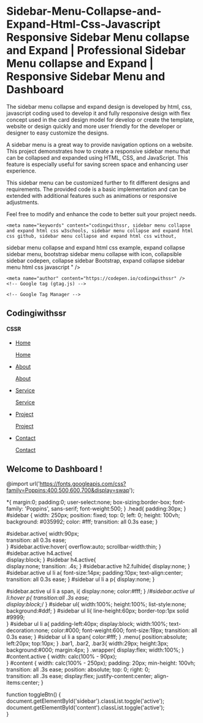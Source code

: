 # Sidebar-Menu-Collapse-and-Expand-Html-Css-Javascript Responsive Sidebar Menu collapse and Expand | Professional Sidebar Menu collapse and Expand | Responsive Sidebar Menu and Dashboard
The  sidebar menu collapse and expand design is developed by html, css, javascript coding used to develop it and fully responsive design with flex concept used in the card design model for develop or create the template, website or design quickly and more user friendly for the developer or designer to easy customize the designs.


A sidebar menu is a great way to provide navigation options on a website. This project demonstrates how to create a responsive sidebar menu that can be collapsed and expanded using HTML, CSS, and JavaScript. This feature is especially useful for saving screen space and enhancing user experience.


This sidebar menu can be customized further to fit different designs and requirements. The provided code is a basic implementation and can be extended with additional features such as animations or responsive adjustments.

Feel free to modify and enhance the code to better suit your project needs.


<html lang="en">
  <head>
    <meta charset="utf-8">
    <meta http-equiv="X-UA-Compatible" content="IE=edge">  
    <meta name="viewport" content="width=device-width, initial-scale=1, shrink-to-fit=no">
    	<meta http-equiv="Content-Type" content="text/html; charset=utf-8" />
    <link rel="stylesheet" href="https://cdnjs.cloudflare.com/ajax/libs/font-awesome/4.7.0/css/font-awesome.min.css">
    <title> Sidebar Menu collapse and Expand | Responsive Sidebar Menu collapse and Expand | Professional Sidebar Menu collapse and Expand | Responsive Sidebar Menu and Dashboard</title>    
    <meta name="description" content="The  sidebar menu collapse and expand design is developed by html, css, javascript coding used to develop it and fully responsive design with flex concept used in the card design model for develop or create the template, website or design quickly and more user friendly for the developer or designer to easy customize the designs." />
	
	<meta name="keywords" content="codingwithssr, sidebar menu collapse and expand html css w3schools, sidebar menu collapse and expand html css github, sidebar menu collapse and expand html css without,
sidebar menu collapse and expand html css example,
expand collapse sidebar menu,
bootstrap sidebar menu collapse with icon,
collapsible sidebar codepen,
collapse sidebar Bootstrap, expand collapse sidebar menu html css javascript
" />
	
	<meta name="author" content="https://codepen.io/codingwithssr" />
    <!-- Google tag (gtag.js) -->
<script async src="https://www.googletagmanager.com/gtag/js?id=G-KL9C7XQPJP"></script>
<script>
  window.dataLayer = window.dataLayer || [];
  function gtag(){dataLayer.push(arguments);}
  gtag('js', new Date());
  gtag('config', 'G-KL9C7XQPJP');
</script>
<!-- Google tag (gtag.js) this script for promote the code in google analytics-->
    <!-- Google Tag Manager -->
<script>(function(w,d,s,l,i){w[l]=w[l]||[];w[l].push({'gtm.start':
new Date().getTime(),event:'gtm.js'});var f=d.getElementsByTagName(s)[0],
j=d.createElement(s),dl=l!='dataLayer'?'&l='+l:'';j.async=true;j.src=
'https://www.googletagmanager.com/gtm.js?id='+i+dl;f.parentNode.insertBefore(j,f);
})(window,document,'script','dataLayer','GTM-M3N8GX9J');</script>
<!-- End Google Tag Manager -->
  </head>

<div class="wrapper">  
<nav id="sidebar">  
  <div class="head">    
    <h2 class="fulhide">      
      Codingiwithssr</h2>
    <h4 class="active">CSSR</h4>
  </div>
 <ul>    
   <li><a href=""><i class="fa fa-home" style="font-size:24px"></i> <span>Home</span><p>Home</p></a>   
   </li><li><a href=""><i class="fa fa-user" style="font-size:24px"></i> <span>About</span><p>About</p></a></li>
   <li><a href=""><i class="fa fa-sitemap" style="font-size:24px"></i> <span> Service</span><p> Service</p></a></li>
   <li><a href=""><i class="fa fa-puzzle-piece" style="font-size:24px"></i> <span>Project</span> <p>Project</p></a></li>
   <li><a href=""><i class="fa fa-map-marker" style="font-size:24px"></i> <span>Contact</span><p>Contact</p></a>
   </li>
 </ul>
</nav>
<div id="content">
  <div class="menu" onclick="toggleBtn()">
    <div class="bar1"></div>
      <div class="bar2"></div>
     <div class="bar3"></div>
  </div>
  <h2>Welcome to Dashboard !</h2>
</div>
</div>



@import url('https://fonts.googleapis.com/css?family=Poppins:400,500,600,700&display=swap');

*{
  margin:0;
  padding:0;
  user-select:none;
  box-sizing:border-box;
   font-family: 'Poppins', sans-serif;
  font-weight:500;
}
.head{
  padding:30px;
}
#sidebar { 
   width: 250px;
    position: fixed;
    top: 0;
    left: 0;
    height: 100vh;   
    background: #035992;
    color: #fff;
    transition: all 0.3s ease;
}

#sidebar.active{
  width:90px;  
  transition: all 0.3s ease;   
}
#sidebar.active:hover{
  overflow:auto;
  scrollbar-width:thin; 
}
#sidebar.active h4.active{  
  display:block;
}
#sidebar h4.active{  
  display:none;
  transition: .4s;
}
#sidebar.active h2.fulhide{ 
  display:none;
}
#sidebar.active ul li a{
 font-size:14px; 
  padding:10px;
  text-align:center;
  transition: all 0.3s ease;
}
#sidebar ul li a p{
  display:none;
}

#sidebar.active ul li a span, i{
  display:none;
  color:#fff;
}
/*#sidebar.active ul li:hover p{ 
  transition:all .3s ease;  
  display:block;*/
}
#sidebar ul{
  width:100%;
  height:100%;
  list-style:none;
  background:#ddf;
}
#sidebar ul li{
  line-height:60px;
  border-top:1px solid #9999;  
}
#sidebar ul li a{
  padding-left:40px;
  display:block;
  width:100%;
  text-decoration:none; 
  color:#000;
  font-weight:600;
  font-size:19px;
  transition: all 0.3s ease;
}
#sidebar ul li a span{
  color:#fff;
}
.menu{
  position:absolute;
  left:20px;
  top:10px;
}
 .bar1, .bar2, .bar3{
  width:29px;
  height:3px;  
  background:#000;
  margin:4px;
}
.wrapper{
  display:flex;
  width:100%;
}
#content.active {
    width: calc(100% - 90px);   
}
#content {
	width: calc(100% - 250px);
    padding: 20px;
    min-height: 100vh;
    transition: all .3s ease;
    position: absolute;
    top: 0;
    right: 0;   
   transition: all .3s ease;
  display:flex;
  justify-content:center;
  align-items:center;
}


function toggleBtn() {  document.getElementById('sidebar').classList.toggle('active');
  document.getElementById('content').classList.toggle('active');                    
}
